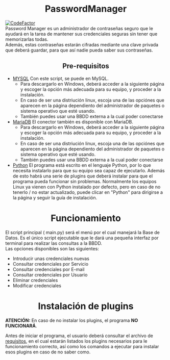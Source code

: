 # <center> PasswordManager </center>
[![CodeFactor](https://www.codefactor.io/repository/github/vulcanogal/passwordmanager/badge/main)](https://www.codefactor.io/repository/github/vulcanogal/passwordmanager/overview/main)   
   Password Manager es un administrador de contraseñas seguro que le ayudará en la tarea de mantener sus credenciales seguras sin tener que memorizarlas todas.  
   Además, estas contraseñas estarán cifradas mediante una clave privada que deberá guardar, para que así nadie pueda saber sus contraseñas.

  ## <center> Pre-requisitos </center>
   - [MYSQL] Con este script, se puede  en MySQL.
      * Para descargarlo en Windows, deberá acceder a la siguiente página y escoger la opción más adecuada para su equipo, y proceder a la instalación.
      * En caso de ser una distriución linux, escoja una de las opciónes que aparecen en la página dependiento del administrador de paquetes o sistema operativo que esté usando. 
      * También puedes usar una BBDD externa a la cual poder conectarse
   - [MariaDB] El conector también es disponible con MariaDB.
      * Para descargarlo en Windows, deberá acceder a la siguiente página y escoger la opción más adecuada para su equipo, y proceder a la instalación.
      * En caso de ser una distriución linux, escoja una de las opciónes que aparecen en la página dependiento del administrador de paquetes o sistema operativo que esté usando. 
      * También puedes usar una BBDD externa a la cual poder conectarse
   - [Python] El programa está escrito en el lenguaje Python, por lo que necesita instalarlo para que su equipo sea capaz de ejecutarlo. Además de esto habrá una serie de plugins que deberá instalar para que el programa pueda funcionar sin problemas. Normalmente los equipos Linux ya vienen con Python instalado por defecto, pero en caso de no tenerlo / no estar actualizado, puede clicar en "Python" para dirigirse a la página y seguir la guía de instalación.
# <center> Funcionamiento </center>
   El script principal ( main.py) será el menú por el cual manejará la Base de Datos. Es el único script ejecutable que le dará una pequeña interfaz por terminal para realizar las consultas a la BBDD.  
   Las opciones disponibles son las siguientes:
   - Introducir unas credenciales nuevas
   - Consultar credenciales por Servicio
   - Consultar credenciales por E-mail
   - Consultar credenciales por Usuario
   - Eliminar credenciales
   - Modificar credenciales

# <center> Instalación de plugins </center>
   **ATENCIÓN:**
   En caso de no instalar los plugins, el programa **NO FUNCIONARÁ**.  

   Antes de iniciar el programa, el usuario deberá consultar el archivo de [requisitos](requeriments.md), en el cual estarán listados los plugins necesarios para le funcionamiento correcto, así como los comandos a ejecutar para instalar esos plugins en caso de no saber como.

[MYSQL]: <https://dev.mysql.com/downloads/mysql/>
[Python]: <https://www.python.org/downloads/>
[MariaDB]: <https://www.mariadbtutorial.com/getting-started/install-mariadb/>
